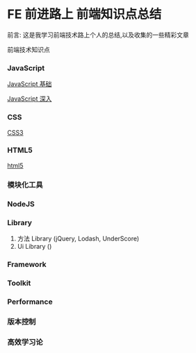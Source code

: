 # FE 前进路上 前端知识点总结

前言: 这是我学习前端技术路上个人的总结,以及收集的一些精彩文章</p>

前端技术知识点

### JavaScript

[JavaScript 基础](./JavaScript/README.md)

[JavaScript 深入](./JavaScriptPlus/README.md)

### CSS

[CSS3](./css/css知识.md)

### HTML5
[html5](./html5/html知识.md)

### 模块化工具

### NodeJS

### Library
1. 方法 Library (jQuery, Lodash, UnderScore)
2. Ui Library ()


### Framework

### Toolkit

### Performance

### 版本控制

### 高效学习论






